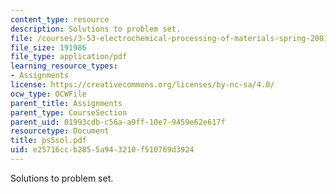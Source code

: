 ```yaml
---
content_type: resource
description: Solutions to problem set.
file: /courses/3-53-electrochemical-processing-of-materials-spring-2001/e25716ccb2855a943210f510769d3924_ps5sol.pdf
file_size: 191986
file_type: application/pdf
learning_resource_types:
- Assignments
license: https://creativecommons.org/licenses/by-nc-sa/4.0/
ocw_type: OCWFile
parent_title: Assignments
parent_type: CourseSection
parent_uid: 01993cdb-c56a-a9ff-10e7-9459e62e617f
resourcetype: Document
title: ps5sol.pdf
uid: e25716cc-b285-5a94-3210-f510769d3924
---
```

Solutions to problem set.